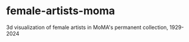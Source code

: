 # female-artists-moma
3d visualization of female artists in MoMA's permanent collection, 1929-2024 
